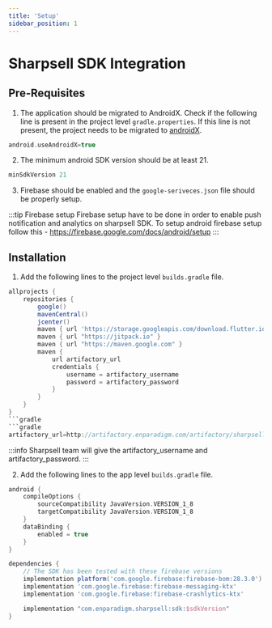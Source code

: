 ```yaml
---
title: 'Setup'
sidebar_position: 1
---
```


# Sharpsell SDK Integration

## Pre-Requisites
1. The application should be migrated to AndroidX. Check if the following line is present in the project level `gradle.properties`. If this line is not present, the project needs to be migrated to [androidX](https://developer.android.com/jetpack/androidx/migrate).

```gradle
android.useAndroidX=true
```
2. The minimum android SDK version should be at least 21.
```gradle
minSdkVersion 21
```
3. Firebase should be enabled and the `google-seriveces.json` file should be properly setup.

:::tip Firebase setup
Firebase setup have to be done in order to enable push notification and analytics on sharpsell SDK.
To setup android firebase setup follow this - https://firebase.google.com/docs/android/setup
:::

## Installation
1. Add the following lines to the project level `builds.gradle` file.
```gradle
allprojects {
    repositories {
        google()
        mavenCentral()
        jcenter()
        maven { url 'https://storage.googleapis.com/download.flutter.io' }
        maven { url "https://jitpack.io" }
        maven { url "https://maven.google.com" }
        maven {
            url artifactory_url
            credentials {
                username = artifactory_username
                password = artifactory_password
            }
        }
    }
}
```gradle
```gradle
artifactory_url=http://artifactory.enparadigm.com/artifactory/sharpsell
```
:::info
Sharpsell team will give the artifactory_username and artifactory_password. 
:::

2. Add the following lines to the app level `builds.gradle` file.
```gradle
android {
    compileOptions {
        sourceCompatibility JavaVersion.VERSION_1_8
        targetCompatibility JavaVersion.VERSION_1_8
    }
    dataBinding {
        enabled = true
    }
}

dependencies {
    // The SDK has been tested with these firebase versions
    implementation platform('com.google.firebase:firebase-bom:28.3.0')
    implementation 'com.google.firebase:firebase-messaging-ktx'
    implementation 'com.google.firebase:firebase-crashlytics-ktx'

    implementation "com.enparadigm.sharpsell:sdk:$sdkVersion"
}
```